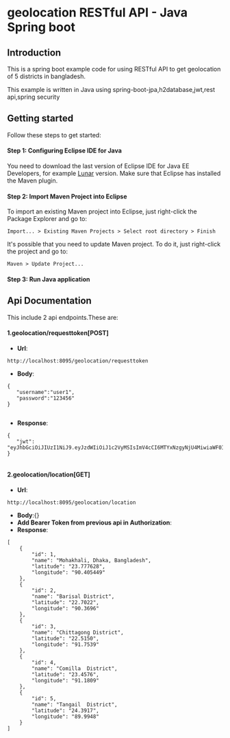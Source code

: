 
# geolocation RESTful API - Java Spring boot

## Introduction

This is a spring boot  example code for using  RESTful API to get geolocation of 5 districts in bangladesh.

This example is written in Java using spring-boot-jpa,h2database,jwt,rest api,spring security



## Getting started

Follow these steps to get started:

#### Step 1: Configuring Eclipse IDE for Java

You need to download the last version of Eclipse IDE for Java EE Developers, for example [Lunar](https://www.eclipse.org/downloads/packages/eclipse-ide-java-ee-developers/lunasr2) version. Make sure that Eclipse has installed the Maven plugin.


#### Step 2: Import Maven Project into Eclipse

To import an existing Maven project into Eclipse, just right-click the Package Explorer and go to:

`
Import... > Existing Maven Projects > Select root directory > Finish
`

It's possible that you need to update Maven project. To do it, just right-click the project and go to:

`
Maven > Update Project...
`


#### Step 3: Run Java application

## Api Documentation

This include 2 api endpoints.These are:

#### 1.geolocation/requesttoken[POST]
 * **Url**:
```
http://localhost:8095/geolocation/requesttoken
```
 * **Body**:
 ```
 {
    "username":"user1",
    "password":"123456"
}
    
   ```
   * **Response**:
 ```
{
    "jwt": "eyJhbGciOiJIUzI1NiJ9.eyJzdWIiOiJ1c2VyMSIsImV4cCI6MTYxNzgyNjU4MiwiaWF0IjoxNjE3NzkwNTgyfQ.g1Z8_BxbTmq07vpsPU5ppuLSv8Mmqa2IAf445hI2BFQ"
}
    
   ```

#### 2.geolocation/location[GET]

* **Url**:
```
http://localhost:8095/geolocation/location
```
 * **Body**:{}
 * **Add Bearer Token from previous api in Authorization**:
 * **Response**:
 ```
 [
     {
         "id": 1,
         "name": "Mohakhali, Dhaka, Bangladesh",
         "latitude": "23.777628",
         "longitude": "90.405449"
     },
     {
         "id": 2,
         "name": "Barisal District",
         "latitude": "22.7022",
         "longitude": "90.3696"
     },
     {
         "id": 3,
         "name": "Chittagong District",
         "latitude": "22.5150",
         "longitude": "91.7539"
     },
     {
         "id": 4,
         "name": "Comilla  District",
         "latitude": "23.4576",
         "longitude": "91.1809"
     },
     {
         "id": 5,
         "name": "Tangail  District",
         "latitude": "24.3917",
         "longitude": "89.9948"
     }
 ]
    
   ```
